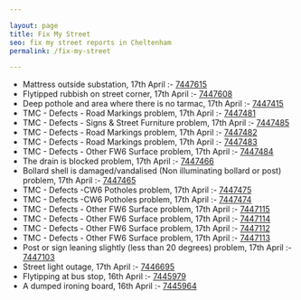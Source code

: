 ```yaml
---

layout: page
title: Fix My Street
seo: fix my street reports in Cheltenham
permalink: /fix-my-street

---
```


<!-- fix_marker starts -->

- Mattress outside substation, 17th April :- [7447615](https://www.fixmystreet.com/report/7447615)
- Flytipped rubbish on street corner, 17th April :- [7447608](https://www.fixmystreet.com/report/7447608)
- Deep pothole and area where there is no tarmac, 17th April :- [7447415](https://www.fixmystreet.com/report/7447415)
- TMC - Defects - Road Markings problem, 17th April :- [7447481](https://www.fixmystreet.com/report/7447481)
- TMC - Defects - Signs & Street Furniture problem, 17th April :- [7447485](https://www.fixmystreet.com/report/7447485)
- TMC - Defects - Road Markings problem, 17th April :- [7447482](https://www.fixmystreet.com/report/7447482)
- TMC - Defects - Road Markings problem, 17th April :- [7447483](https://www.fixmystreet.com/report/7447483)
- TMC - Defects - Other FW6  Surface problem, 17th April :- [7447484](https://www.fixmystreet.com/report/7447484)
- The drain is blocked problem, 17th April :- [7447466](https://www.fixmystreet.com/report/7447466)
- Bollard shell is damaged/vandalised (Non illuminating bollard or post) problem, 17th April :- [7447465](https://www.fixmystreet.com/report/7447465)
- TMC - Defects -CW6 Potholes  problem, 17th April :- [7447475](https://www.fixmystreet.com/report/7447475)
- TMC - Defects -CW6 Potholes  problem, 17th April :- [7447474](https://www.fixmystreet.com/report/7447474)
- TMC - Defects - Other FW6  Surface problem, 17th April :- [7447115](https://www.fixmystreet.com/report/7447115)
- TMC - Defects - Other FW6  Surface problem, 17th April :- [7447114](https://www.fixmystreet.com/report/7447114)
- TMC - Defects - Other FW6  Surface problem, 17th April :- [7447112](https://www.fixmystreet.com/report/7447112)
- TMC - Defects - Other FW6  Surface problem, 17th April :- [7447113](https://www.fixmystreet.com/report/7447113)
- Post or sign leaning slightly (less than 20 degrees) problem, 17th April :- [7447103](https://www.fixmystreet.com/report/7447103)
- Street light outage, 17th April :- [7446695](https://www.fixmystreet.com/report/7446695)
- Flytipping at bus stop, 16th April :- [7445979](https://www.fixmystreet.com/report/7445979)
- A dumped ironing board, 16th April :- [7445964](https://www.fixmystreet.com/report/7445964)

<!-- fix_marker ends -->